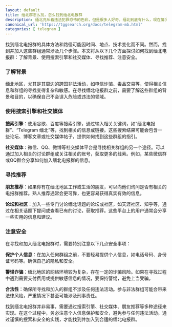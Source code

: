 ```yaml
---
layout: default
title: 缅北群怎么找，怎么找到缅北电报群
description: 缅北充斥着违法犯罪恐怖的色彩，但是很多人好奇，缅北到底有什么，现在情况是怎么样的，那么应该去哪里获取真实的情况呢？现在电报是有非常多的缅甸交流群的，在电报群可能能找到一些缅甸当地的人，可以和他们交流了解一些真实情况，那么应该如何进入呢？
canonical_url: 'https://tggsearch.org/docs/telegram-mb.html'
categories: [ telegram ]
---
```

找到缅北电报群的具体方法和路径可能因时间、地点、技术变化而不同。然而，找到并加入这些群组通常涉及几个步骤。本文将从以下几个方面探讨如何找到缅北电报群：了解背景、使用搜索引擎和社交媒体、寻找推荐、注意安全。

### 了解背景
缅北地区，尤其是其周边的跨国非法活动，如电信诈骗、毒品交易等，使得相关信息和群组的寻找变得复杂和敏感。在寻找缅北电报群之前，需要了解这些群组的背景和目的，以确保自己不会误入危险或违法的领域。

### 使用搜索引擎和社交媒体
**搜索引擎**：使用谷歌、百度等搜索引擎，通过输入相关关键词，如“缅北电报群”、“Telegram 缅北”等，找到相关的信息或链接。这些搜索结果可能会包含一些论坛、博客文章或社交媒体帖子，提供如何找到这些群组的指引。

**社交媒体**：微信、QQ、微博等社交媒体平台是寻找相关群组的另一个途径。可以通过加入相关的讨论群组或关注相关的账号，获取更多的线索。例如，某些微信群或QQ群会分享如何加入缅北电报群的信息。

### 寻找推荐
**朋友推荐**：如果你有在缅北地区工作或生活的朋友，可以向他们询问是否有相关的电报群推荐。熟人推荐通常会更可靠，也更容易获得真实有效的信息。

**论坛和社区**：加入一些专门讨论缅北话题的论坛或社区，如天涯社区、知乎等，通过在相关话题下提问或查看已有的讨论，获取推荐。这些平台上的用户通常会分享一些实用的信息和建议。

### 注意安全
在寻找和加入缅北电报群时，需要特别注意以下几点安全事项：

**保护个人信息**：在加入任何群组之前，不要轻易提供个人信息，如电话号码、身份证号码等。确保自己的隐私和安全。

**警惕诈骗**：缅北地区的网络环境较为复杂，存在一定的诈骗风险。如果在寻找过程中遇到需要支付费用或提供敏感信息的情况，要保持警惕，避免上当受骗。

**合法性**：确保所寻找和加入的群组不涉及任何违法活动。参与非法群组可能会带来法律风险，严重情况下甚至可能涉及刑事责任。

找到缅北电报群并非易事，需要通过搜索引擎、社交媒体、朋友推荐等多种途径来实现。在这个过程中，务必注意个人信息保护和安全，避免参与任何违法活动。通过谨慎的搜索和安全的实践，才能找到并加入到合适的缅北电报群。